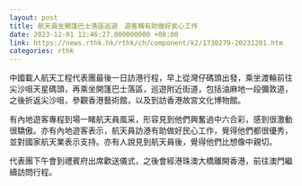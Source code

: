 ```yaml
---
layout: post
title: 航天員坐開篷巴士落區巡遊　遊客稱有助做好民心工作
date: 2023-12-01 12:46:27.000000000 +08:00
link: https://news.rthk.hk/rthk/ch/component/k2/1730279-20231201.htm
categories: rthk
---
```


中國載人航天工程代表團最後一日訪港行程，早上從灣仔碼頭出發，乘坐渡輪前往尖沙咀天星碼頭，再乘坐開篷巴士落區，巡遊附近街道，包括油麻地一段彌敦道，之後折返尖沙咀，參觀香港藝術館，以及到訪香港故宮文化博物館。

有內地遊客專程到場一睹航天員風采，形容見到他們興奮過中六合彩，感到很激動很驕傲。亦有內地遊客表示，航天員訪港有助做好民心工作，覺得他們都很優秀，並對國家航天業表示支持。亦有人說見到航天員後，覺得他們比想像中親切。

代表團下午會到禮賓府出席歡送儀式，之後會經港珠澳大橋離開香港，前往澳門繼續訪問行程。
